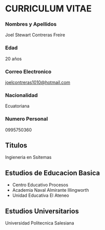 # CURRICULUM VITAE

### Nombres y Apellidos
Joel Stewart Contreras Freire

### Edad
20 años

### Correo Electronico
joelcontreras1010@hotmail.com

### Nacionalidad
Ecuatoriana

### Numero Personal
0995750360

## Titulos
Ingieneria en Ssitemas

## Estudios de Educacion Basica
- Centro Educativo Procesos
- Academia Naval Almirante Illingworth
- Unidad Educativa El Ateneo

## Estudios Universitarios
Universidad Politecnica Salesiana
